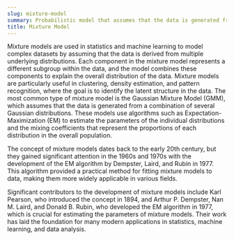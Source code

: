 ```yaml
---
slug: mixture-model
summary: Probabilistic model that assumes that the data is generated from a mixture of several distributions, each representing a different subpopulation within the overall population.
title: Mixture Model
---
```


Mixture models are used in statistics and machine learning to model complex datasets by assuming that the data is derived from multiple underlying distributions. Each component in the mixture model represents a different subgroup within the data, and the model combines these components to explain the overall distribution of the data. Mixture models are particularly useful in clustering, density estimation, and pattern recognition, where the goal is to identify the latent structure in the data. The most common type of mixture model is the Gaussian Mixture Model (GMM), which assumes that the data is generated from a combination of several Gaussian distributions. These models use algorithms such as Expectation-Maximization (EM) to estimate the parameters of the individual distributions and the mixing coefficients that represent the proportions of each distribution in the overall population.

The concept of mixture models dates back to the early 20th century, but they gained significant attention in the 1960s and 1970s with the development of the EM algorithm by Dempster, Laird, and Rubin in 1977. This algorithm provided a practical method for fitting mixture models to data, making them more widely applicable in various fields.

Significant contributors to the development of mixture models include Karl Pearson, who introduced the concept in 1894, and Arthur P. Dempster, Nan M. Laird, and Donald B. Rubin, who developed the EM algorithm in 1977, which is crucial for estimating the parameters of mixture models. Their work has laid the foundation for many modern applications in statistics, machine learning, and data analysis.
